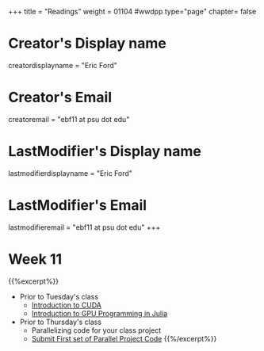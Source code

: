 +++
title = "Readings"
weight = 01104  #wwdpp
type="page"
chapter= false

# Creator's Display name
creatordisplayname = "Eric Ford"
# Creator's Email
creatoremail = "ebf11 at psu dot edu"
# LastModifier's Display name
lastmodifierdisplayname = "Eric Ford"
# LastModifier's Email
lastmodifieremail = "ebf11 at psu dot edu"
+++


# Week 11
{{%excerpt%}}
- Prior to Tuesday's class
   + [Introduction to CUDA](http://mc.stanford.edu/cgi-bin/images/f/f7/Darve_cme343_cuda_1.pdf)
   + [Introduction to GPU Programming in Julia](https://nextjournal.com/sdanisch/julia-gpu-programming)
- Prior to Thursday's class
   + Parallelizing code for your class project
   + [Submit First set of Parallel Project Code](/lessons/week11/project)
{{%/excerpt%}}

